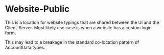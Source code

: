 # Website-Public

This is a location for website typings that are shared between the UI and the Client-Server.
Most likely use case is when a website has a custom login form.

This may lead to a breakage in the standard co-location pattern of AccountData types.
